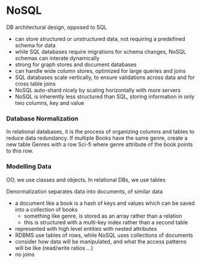 # NoSQL
DB architectural design, opposed to SQL
- can store structured or unstructured data, not requiring a predefined schema for data
- while SQL databases require migrations for schema changes, NoSQL schemas can interate dynamically 
- strong for graph stores and document databases
- can handle wide column stores, optimized for large queries and joins
- SQL databases scale vertically, to ensure validations across data and for cross table joins
- NoSQL auto-shard nicely by scaling horizontally with more servers
- NoSQL is inherently less structured than SQL, storing information in only two columns, key and value

### Database Normalization
In relational databases, it is the process of organizing columns and tables to reduce data redundancy. If multiple Books have the same genre, create a new table Genres with a row Sci-fi where genre attribute of the book points to this row.

### Modelling Data
OO, we use classes and objects. In relational DBs, we use tables 

Denormalization separates data into documents, of similar data
- a document like a book is a hash of keys and values which can be saved into a collection of books
  - something like genre, is stored as an array rather than a relation
  - this is structured with a multi-key index rather than a second table 
- represented with high level entities with nested attributes
- RDBMS use tables of rows, while NoSQL uses collections of documents
- consider how data will be manipulated, and what the access patterns will be like (read/write ratios ...)
- no joins
